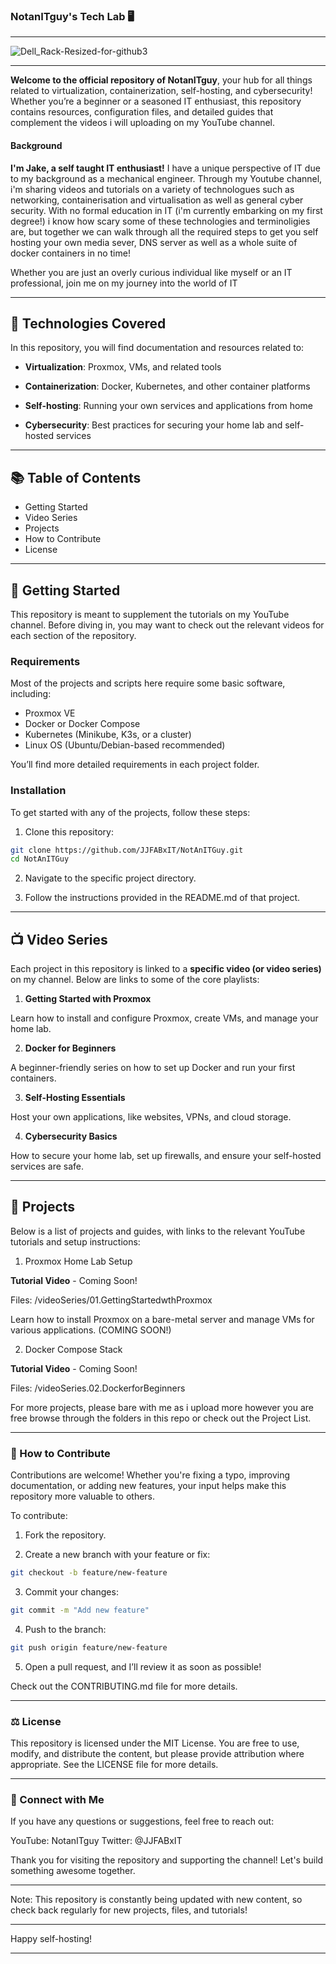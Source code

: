 ### NotanITguy's Tech Lab 🖥️

---

![Dell_Rack-Resized-for-github3](https://github.com/user-attachments/assets/0480e999-6720-4090-8ed2-639adb9751d6)

---   

**Welcome to the official repository of NotanITguy**, your hub for all things related to virtualization, containerization, self-hosting, and cybersecurity! Whether you’re a beginner or a seasoned IT enthusiast, this repository contains resources, configuration files, and detailed guides that complement the videos i will uploading on my YouTube channel.

#### Background

 **I'm Jake, a self taught IT enthusiast!** I have a unique perspective of IT due to my background as a mechanical engineer. Through my 
 Youtube channel, i'm sharing videos and tutorials on a variety of technologues such as networking, containerisation and virtualisation as well
 as general cyber security. With no formal education in IT (i'm currently embarking on my first degree!) i know how scary some of these 
 technologies and terminoligies are, but together we can walk through all the required steps to get you self hosting your own media sever, 
 DNS server as well as a whole suite of docker containers in no time! 
 
 Whether you are just an overly curious individual like myself or an IT professional, join me on my journey into the world of IT

---

## 🔧 Technologies Covered

In this repository, you will find documentation and resources related to:

- **Virtualization**: Proxmox, VMs, and related tools

- **Containerization**: Docker, Kubernetes, and other container platforms

- **Self-hosting**: Running your own services and applications from home

- **Cybersecurity**: Best practices for securing your home lab and self-hosted services

---

## 📚 Table of Contents

- Getting Started
- Video Series
- Projects
- How to Contribute
- License

---

## 🏁 Getting Started

This repository is meant to supplement the tutorials on my YouTube channel. Before diving in, you may want to check out the relevant videos for each section of the repository.

### Requirements

Most of the projects and scripts here require some basic software, including:

- Proxmox VE
- Docker or Docker Compose
- Kubernetes (Minikube, K3s, or a cluster)
- Linux OS (Ubuntu/Debian-based recommended)

You’ll find more detailed requirements in each project folder.

### Installation

To get started with any of the projects, follow these steps:

1. Clone this repository:

``` bash
git clone https://github.com/JJFABxIT/NotAnITGuy.git
cd NotAnITGuy
```

2. Navigate to the specific project directory.

3. Follow the instructions provided in the README.md of that project.

---

## 📺 Video Series

Each project in this repository is linked to a **specific video (or video series)** on my channel. Below are links to some of the core playlists:

1. **Getting Started with Proxmox**

Learn how to install and configure Proxmox, create VMs, and manage your home lab.

2. **Docker for Beginners**

A beginner-friendly series on how to set up Docker and run your first containers.

3. **Self-Hosting Essentials**

Host your own applications, like websites, VPNs, and cloud storage.

4. **Cybersecurity Basics**

How to secure your home lab, set up firewalls, and ensure your self-hosted services are safe.

---

## 🚀 Projects

Below is a list of projects and guides, with links to the relevant YouTube tutorials and setup instructions:

1. Proxmox Home Lab Setup

**Tutorial Video** - Coming Soon!

Files: /videoSeries/01.GettingStartedwthProxmox

Learn how to install Proxmox on a bare-metal server and manage VMs for various applications. (COMING SOON!)

2. Docker Compose Stack

**Tutorial Video** - Coming Soon!

Files: /videoSeries.02.DockerforBeginners

For more projects, please bare with me as i upload more however you are free browse through the folders in this repo or check out the Project List.

---

### 🤝 How to Contribute

Contributions are welcome! Whether you're fixing a typo, improving documentation, or adding new features, your input helps make this repository more valuable to others.

To contribute:

1. Fork the repository.

2. Create a new branch with your feature or fix:

``` bash
git checkout -b feature/new-feature
```

3. Commit your changes:

``` bash
git commit -m "Add new feature"
```

4. Push to the branch:

``` bash
git push origin feature/new-feature
```

5. Open a pull request, and I’ll review it as soon as possible!

Check out the CONTRIBUTING.md file for more details.

---

### ⚖️ License

This repository is licensed under the MIT License. You are free to use, modify, and distribute the content, but please provide attribution where appropriate. See the LICENSE file for more details.

---

### 💬 Connect with Me

If you have any questions or suggestions, feel free to reach out:

YouTube: NotanITguy
Twitter: @JJFABxIT

Thank you for visiting the repository and supporting the channel! Let's build something awesome together.

---

Note:
This repository is constantly being updated with new content, so check back regularly for new projects, files, and tutorials!

---

Happy self-hosting!

---